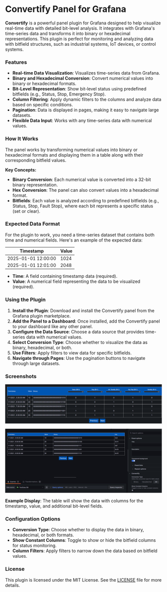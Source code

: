 # Convertify Panel for Grafana

**Convertify** is a powerful panel plugin for Grafana designed to help visualize real-time data with detailed bit-level analysis. It integrates with Grafana's time-series data and transforms it into binary or hexadecimal representations. This plugin is perfect for monitoring and analyzing data with bitfield structures, such as industrial systems, IoT devices, or control systems.

### Features

- **Real-time Data Visualization**: Visualizes time-series data from Grafana.
- **Binary and Hexadecimal Conversion**: Convert numerical values into binary or hexadecimal formats.
- **Bit-Level Representation**: Show bit-level status using predefined bitfields (e.g., Status, Stop, Emergency Stop).
- **Column Filtering**: Apply dynamic filters to the columns and analyze data based on specific conditions.
- **Pagination**: Data is displayed in pages, making it easy to navigate large datasets.
- **Flexible Data Input**: Works with any time-series data with numerical values.

### How It Works

The panel works by transforming numerical values into binary or hexadecimal formats and displaying them in a table along with their corresponding bitfield values. 

**Key Concepts:**
- **Binary Conversion**: Each numerical value is converted into a 32-bit binary representation.
- **Hex Conversion**: The panel can also convert values into a hexadecimal format.
- **Bitfields**: Each value is analyzed according to predefined bitfields (e.g., Status, Stop, Fault Stop), where each bit represents a specific status (set or clear).

### Expected Data Format

For the plugin to work, you need a time-series dataset that contains both time and numerical fields. Here's an example of the expected data:

| Timestamp           | Value |
|---------------------|-------|
| 2025-01-01 12:00:00 | 1024  |
| 2025-01-01 12:01:00 | 2048  |

- **Time**: A field containing timestamp data (required).
- **Value**: A numerical field representing the data to be visualized (required).
  
### Using the Plugin

1. **Install the Plugin**: Download and install the Convertify panel from the Grafana plugin marketplace.
2. **Add the Panel to a Dashboard**: Once installed, add the Convertify panel to your dashboard like any other panel.
3. **Configure the Data Source**: Choose a data source that provides time-series data with numerical values.
4. **Select Conversion Type**: Choose whether to visualize the data as binary, hexadecimal, or both.
5. **Use Filters**: Apply filters to view data for specific bitfields.
6. **Navigate through Pages**: Use the pagination buttons to navigate through large datasets.

### Screenshots

![Panel Screenshot 1](img/screenshot1.png)

![Panel Screenshot 2](img/screenshot2.png)


**Example Display**: The table will show the data with columns for the timestamp, value, and additional bit-level fields. 

### Configuration Options

- **Conversion Type**: Choose whether to display the data in binary, hexadecimal, or both formats.
- **Show Constant Columns**: Toggle to show or hide the bitfield columns for status monitoring.
- **Column Filters**: Apply filters to narrow down the data based on bitfield values.

### License

This plugin is licensed under the MIT License. See the [LICENSE](LICENSE) file for more details.


